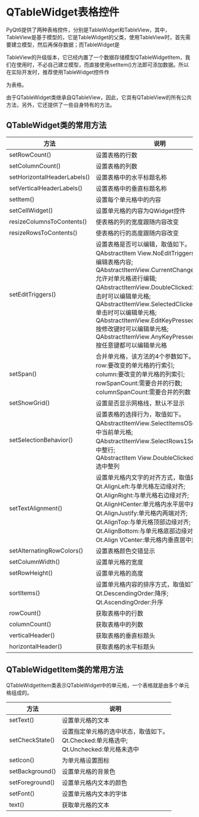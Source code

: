 # QTableWidget表格控件

PyQt6提供了两种表格控件，分别是TableWidget和TableView，其中，TableView是基于模型的，它是TableWidget的父类，使用TableView时，首先需要建立模型，然后再保存数据；而TableWidget是

TableView的升级版本，它已经内置了一个数据存储模型QTableWidgetItem，我们在使用时，不必自己建立模型，而直接使用setItem()方法即可添加数据。所以在实际开发时，推荐使用TableWidget控件作

为表格。

由于QTableWidget类继承自QTableView，因此，它具有QTableView的所有公共方法，另外，它还提供了一些自身特有的方法。

## QTableWidget类的常用方法

| **方法**                    | **说明**                                                     |
| --------------------------- | ------------------------------------------------------------ |
| setRowCount()               | 设置表格的行数                                               |
| setColumnCount()            | 设置表格的列数                                               |
| setHorizontalHeaderLabels() | 设置表格中的水平标题名称                                     |
| setVerticalHeaderLabels()   | 设置表格中的垂直标题名称                                     |
| setltem()                   | 设置每个单元格中的内容                                       |
| setCellWidget()             | 设置单元格的内容为QWidget控件                                |
| resizeColumnsToContents()   | 使表格的列的宽度跟随内容改变                                 |
| resizeRowsToContents()      | 使表格的行的高度跟随内容改变                                 |
| setEditTriggers()           | 设置表格是否可以编辑，取值如下。<br/>QAbstractltem View.NoEditTriggers0No:不能编辑表格内容;<br/>QAbstractItemView.CurrentChanged1Editing:允许对单元格进行编辑;<br/>QAbstractItemView.DoubleClicked2Editing:双击时可以编辑单元格;<br/>QAbstractItemView.SelectedClicked4Editing:单击时可以编辑单元格;<br/>QAbstractItemView.EditKeyPressed8Editing:按修改键时可以编辑单元格;<br/>QAbstractItemView.AnyKeyPressed16Editing:按任意键都可以编辑单元格 |
| setSpan()                   | 合并单元格，该方法的4个参数如下。<br/>row:要改变的单元格的行索引;<br/>column:要改变的单元格的列索引;<br/>rowSpanCount:需要合并的行数;<br/>columnSpanCount:需要合并的列数 |
| setShowGrid()               | 设置是否显示网格线，默认不显示                               |
| setSelectionBehavior()      | 设置表格的选择行为，取值如下。<br/>QAbstractItemView.SelectItemsOSelecting:选中当前单元格;<br/>QAbstractItemView.SelectRows1Selecting:选中整行;<br/>QAbstractItem View.DoubleClicked2Editing:选中整列 |
| setTextAlignment()          | 设置单元格内文字的对齐方式，取值如下。<br/>Qt.AlignLeft:与单元格左边缘对齐;<br/>Qt.AlignRight:与单元格右边缘对齐;<br/>Qt.AlignHCenter:单元格内水平居中对齐;<br/>Qt.AlignJustify:单元格内两端对齐;<br/>Qt.AlignTop:与单元格顶部边缘对齐;<br/>Qt.AlignBottom:与单元格底部边缘对齐;<br/>Ot.Align VCenter:单元格内垂直居中对齐 |
| setAlternatingRowColors()   | 设置表格颜色交错显示                                         |
| setColumnWidth()            | 设置单元格的宽度                                             |
| setRowHeight()              | 设置单元格的高度                                             |
| sortItems()                 | 设置单元格内容的排序方式，取值如下。<br/>Qt.DescendingOrder:降序;<br/>Qt.AscendingOrder:升序 |
| rowCount()                  | 获取表格中的行数                                             |
| columnCount()               | 获取表格中的列数                                             |
| verticalHeader()            | 获取表格的垂直标题头                                         |
| horizontalHeader()          | 获取表格的水平标题头                                         |

## QTableWidgetItem类的常用方法

QTableWidgetItem类表示QTableWidget中的单元格，一个表格就是由多个单元格组成的。

| **方法**        | **说明**                                                     |
| --------------- | ------------------------------------------------------------ |
| setText()       | 设置单元格的文本                                             |
| setCheckState() | 设置指定单元格的选中状态，取值如下。<br/>Qt.Checked:单元格选中;<br/>Qt.Unchecked:单元格未选中 |
| setIcon()       | 为单元格设置图标                                             |
| setBackground() | 设置单元格的背景色                                           |
| setForeground() | 设置单元格内文本的颜色                                       |
| setFont()       | 设置单元格内文本的字体                                       |
| text()          | 获取单元格的文本                                             |

